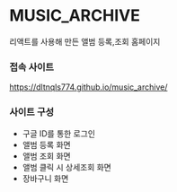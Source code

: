 # MUSIC_ARCHIVE
리액트를 사용해 만든 앨범 등록,조회 홈페이지

### 접속 사이트
https://dltnqls774.github.io/music_archive/

### 사이트 구성
- 구글 ID를 통한 로그인
- 앨범 등록 화면
- 앨범 조회 화면
- 앨범 클릭 시 상세조회 화면
- 장바구니 화면
